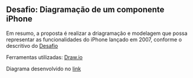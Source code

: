 <h2>Desafio: Diagramação de um componente iPhone</h2>


Em resumo, a proposta é realizar a driagramação e modelagem que possa
representar as funcionalidades do iPhone lançado em 2007, conforme o descritivo do [Desafio](https://github.com/digitalinnovationone/trilha-java-basico/tree/main/desafios/poo)

Ferramentas utilizadas:
[Draw.io](https://www.drawio.com/)

Diagrama desenvolvido no [link](https://github.com/debora-oliveira/bootcamp-DIO-Santander/blob/main/desafios-DIO/src/desafioDiagrama/diagrama_iPhone.png)
